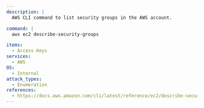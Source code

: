 ```yaml
---
description: |
  AWS CLI command to list security groups in the AWS account.

command: |
  aws ec2 describe-security-groups

items:
  - Access Keys
services:
  - AWS
OS:
  - Internal
attack_types:
  - Enumeration
references:
  - https://docs.aws.amazon.com/cli/latest/reference/ec2/describe-security-groups.html
---
```

